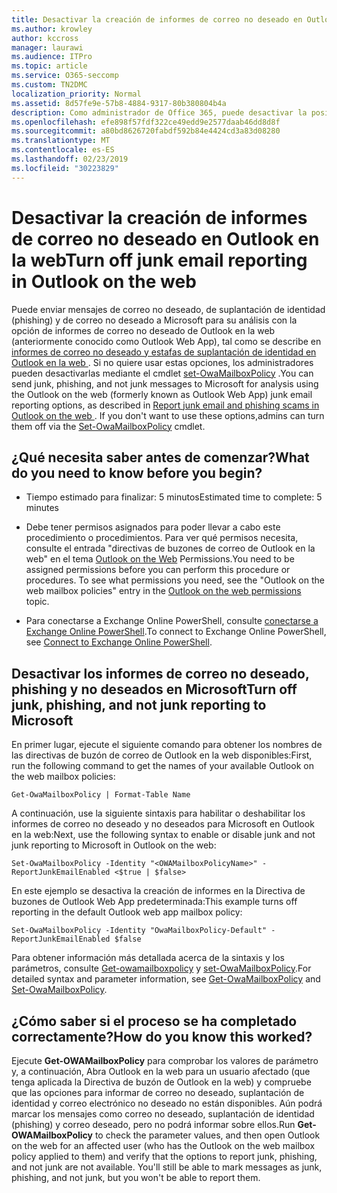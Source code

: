 ```yaml
---
title: Desactivar la creación de informes de correo no deseado en Outlook en la web
ms.author: krowley
author: kccross
manager: laurawi
ms.audience: ITPro
ms.topic: article
ms.service: O365-seccomp
ms.custom: TN2DMC
localization_priority: Normal
ms.assetid: 8d57fe9e-57b8-4884-9317-80b380804b4a
description: Como administrador de Office 365, puede desactivar la posibilidad de que los usuarios notifiquen el correo electrónico como correo no deseado.
ms.openlocfilehash: efe898f57fdf322ce49edd9e2577daab46dd8d8f
ms.sourcegitcommit: a80bd8626720fabdf592b84e4424cd3a83d08280
ms.translationtype: MT
ms.contentlocale: es-ES
ms.lasthandoff: 02/23/2019
ms.locfileid: "30223829"
---
```

# <a name="turn-off-junk-email-reporting-in-outlook-on-the-web"></a><span data-ttu-id="203ce-103">Desactivar la creación de informes de correo no deseado en Outlook en la web</span><span class="sxs-lookup"><span data-stu-id="203ce-103">Turn off junk email reporting in Outlook on the web</span></span>

<span data-ttu-id="203ce-p101">Puede enviar mensajes de correo no deseado, de suplantación de identidad (phishing) y de correo no deseado a Microsoft para su análisis con la opción de informes de correo no deseado de Outlook en la web (anteriormente conocido como Outlook Web App), tal como se describe en [informes de correo no deseado y estafas de suplantación de identidad en Outlook en la web ](report-junk-email-and-phishing-scams-in-outlook-on-the-web-eop.md). Si no quiere usar estas opciones, los administradores pueden desactivarlas mediante el cmdlet [set-OwaMailboxPolicy](http://technet.microsoft.com/library/530166f7-ab42-4609-ba73-9b5a39b567be.aspx) .</span><span class="sxs-lookup"><span data-stu-id="203ce-p101">You can send junk, phishing, and not junk messages to Microsoft for analysis using the Outlook on the web (formerly known as Outlook Web App) junk email reporting options, as described in [Report junk email and phishing scams in Outlook on the web ](report-junk-email-and-phishing-scams-in-outlook-on-the-web-eop.md). If you don't want to use these options,admins can turn them off via the [Set-OwaMailboxPolicy](http://technet.microsoft.com/library/530166f7-ab42-4609-ba73-9b5a39b567be.aspx) cmdlet.</span></span> 
  
## <a name="what-do-you-need-to-know-before-you-begin"></a><span data-ttu-id="203ce-106">¿Qué necesita saber antes de comenzar?</span><span class="sxs-lookup"><span data-stu-id="203ce-106">What do you need to know before you begin?</span></span>
<span data-ttu-id="203ce-107"><a name="sectionSection0"> </a></span><span class="sxs-lookup"><span data-stu-id="203ce-107"></span></span>

- <span data-ttu-id="203ce-108">Tiempo estimado para finalizar: 5 minutos</span><span class="sxs-lookup"><span data-stu-id="203ce-108">Estimated time to complete: 5 minutes</span></span>
    
- <span data-ttu-id="203ce-p102">Debe tener permisos asignados para poder llevar a cabo este procedimiento o procedimientos. Para ver qué permisos necesita, consulte el entrada "directivas de buzones de correo de Outlook en la web" en el tema [Outlook on the Web](http://technet.microsoft.com/library/57eca42a-5a7f-4c65-89f0-7a84f2dbea19.aspx#OutlookWebApp) Permissions.</span><span class="sxs-lookup"><span data-stu-id="203ce-p102">You need to be assigned permissions before you can perform this procedure or procedures. To see what permissions you need, see the "Outlook on the web mailbox policies" entry in the [Outlook on the web permissions](http://technet.microsoft.com/library/57eca42a-5a7f-4c65-89f0-7a84f2dbea19.aspx#OutlookWebApp) topic.</span></span> 

- <span data-ttu-id="203ce-111">Para conectarse a Exchange Online PowerShell, consulte [conectarse a Exchange Online PowerShell](https://docs.microsoft.com/powershell/exchange/exchange-online/connect-to-exchange-online-powershell/connect-to-exchange-online-powershell).</span><span class="sxs-lookup"><span data-stu-id="203ce-111">To connect to Exchange Online PowerShell, see [Connect to Exchange Online PowerShell](https://docs.microsoft.com/powershell/exchange/exchange-online/connect-to-exchange-online-powershell/connect-to-exchange-online-powershell).</span></span>

## <a name="turn-off-junk-phishing-and-not-junk-reporting-to-microsoft"></a><span data-ttu-id="203ce-112">Desactivar los informes de correo no deseado, phishing y no deseados en Microsoft</span><span class="sxs-lookup"><span data-stu-id="203ce-112">Turn off junk, phishing, and not junk reporting to Microsoft</span></span>
<span data-ttu-id="203ce-113"><a name="sectionSection1"> </a></span><span class="sxs-lookup"><span data-stu-id="203ce-113"></span></span>

<span data-ttu-id="203ce-114">En primer lugar, ejecute el siguiente comando para obtener los nombres de las directivas de buzón de correo de Outlook en la web disponibles:</span><span class="sxs-lookup"><span data-stu-id="203ce-114">First, run the following command to get the names of your available Outlook on the web mailbox policies:</span></span>
  
```
Get-OwaMailboxPolicy | Format-Table Name
```

<span data-ttu-id="203ce-115">A continuación, use la siguiente sintaxis para habilitar o deshabilitar los informes de correo no deseado y no deseados para Microsoft en Outlook en la web:</span><span class="sxs-lookup"><span data-stu-id="203ce-115">Next, use the following syntax to enable or disable junk and not junk reporting to Microsoft in Outlook on the web:</span></span>
  
```
Set-OwaMailboxPolicy -Identity "<OWAMailboxPolicyName>" -ReportJunkEmailEnabled <$true | $false>
```

<span data-ttu-id="203ce-116">En este ejemplo se desactiva la creación de informes en la Directiva de buzones de Outlook Web App predeterminada:</span><span class="sxs-lookup"><span data-stu-id="203ce-116">This example turns off reporting in the default Outlook web app mailbox policy:</span></span>
  
```
Set-OwaMailboxPolicy -Identity "OwaMailboxPolicy-Default" -ReportJunkEmailEnabled $false
```

<span data-ttu-id="203ce-117">Para obtener información más detallada acerca de la sintaxis y los parámetros, consulte [Get-owamailboxpolicy](http://technet.microsoft.com/library/bdd580d3-8812-4b4a-93e8-c6401b0d2f0f.aspx) y [set-OwaMailboxPolicy](http://technet.microsoft.com/library/530166f7-ab42-4609-ba73-9b5a39b567be.aspx).</span><span class="sxs-lookup"><span data-stu-id="203ce-117">For detailed syntax and parameter information, see [Get-OwaMailboxPolicy](http://technet.microsoft.com/library/bdd580d3-8812-4b4a-93e8-c6401b0d2f0f.aspx) and [Set-OwaMailboxPolicy](http://technet.microsoft.com/library/530166f7-ab42-4609-ba73-9b5a39b567be.aspx).</span></span>

## <a name="how-do-you-know-this-worked"></a><span data-ttu-id="203ce-118">¿Cómo saber si el proceso se ha completado correctamente?</span><span class="sxs-lookup"><span data-stu-id="203ce-118">How do you know this worked?</span></span>
<span data-ttu-id="203ce-119"><a name="sectionSection2"> </a></span><span class="sxs-lookup"><span data-stu-id="203ce-119"></span></span>

<span data-ttu-id="203ce-p103">Ejecute **Get-OWAMailboxPolicy** para comprobar los valores de parámetro y, a continuación, Abra Outlook en la web para un usuario afectado (que tenga aplicada la Directiva de buzón de Outlook en la web) y compruebe que las opciones para informar de correo no deseado, suplantación de identidad y correo electrónico no deseado no están disponibles. Aún podrá marcar los mensajes como correo no deseado, suplantación de identidad (phishing) y correo deseado, pero no podrá informar sobre ellos.</span><span class="sxs-lookup"><span data-stu-id="203ce-p103">Run **Get-OWAMailboxPolicy** to check the parameter values, and then open Outlook on the web for an affected user (who has the Outlook on the web mailbox policy applied to them) and verify that the options to report junk, phishing, and not junk are not available. You'll still be able to mark messages as junk, phishing, and not junk, but you won't be able to report them.</span></span> 
